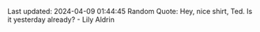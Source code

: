 Last updated: 2024-04-09 01:44:45
Random Quote: Hey, nice shirt, Ted. Is it yesterday already? - Lily Aldrin